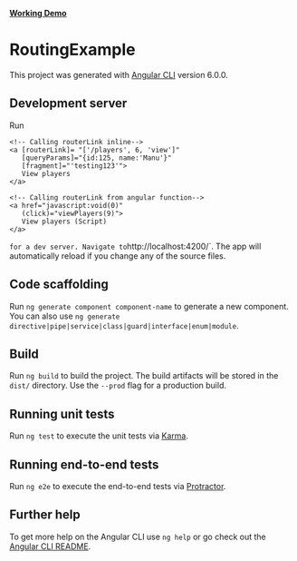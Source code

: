 [**Working Demo**](https://stackblitz.com/edit/github-routing-example)

# RoutingExample

This project was generated with [Angular CLI](https://github.com/angular/angular-cli) version 6.0.0.

## Development server

Run 


```angular2html
<!-- Calling routerLink inline-->
<a [routerLink]= "['/players', 6, 'view']" 
   [queryParams]="{id:125, name:'Manu'}" 
   [fragment]="'testing123'">
   View players
</a>

<!-- Calling routerLink from angular function-->
<a href="javascript:void(0)" 
   (click)="viewPlayers(9)">
   View players (Script)
</a>
````







` for a dev server. Navigate to `http://localhost:4200/`. The app will automatically reload if you change any of the source files.

## Code scaffolding

Run `ng generate component component-name` to generate a new component. You can also use `ng generate directive|pipe|service|class|guard|interface|enum|module`.

## Build

Run `ng build` to build the project. The build artifacts will be stored in the `dist/` directory. Use the `--prod` flag for a production build.

## Running unit tests

Run `ng test` to execute the unit tests via [Karma](https://karma-runner.github.io).

## Running end-to-end tests

Run `ng e2e` to execute the end-to-end tests via [Protractor](http://www.protractortest.org/).

## Further help

To get more help on the Angular CLI use `ng help` or go check out the [Angular CLI README](https://github.com/angular/angular-cli/blob/master/README.md).
